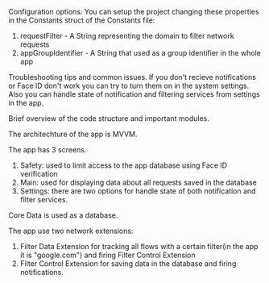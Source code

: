 Configuration options:
You can setup the project changing these properties in the Constants struct of the Constants file:
1. requestFilter - A String representing the domain to filter network requests
2. appGroupIdentifier - A String that used as a group identifier in the whole app

Troubleshooting tips and common issues.
If you don't recieve notifications or Face ID don't work you can try to turn them on in the system settings.
Also you can handle state of notification and filtering services from settings in the app.

Brief overview of the code structure and important modules.

The architechture of the app is MVVM.

The app has 3 screens.
1. Safety: used to limit access to the app database using Face ID verification
2. Main: used for displaying data about all requests saved in the database
3. Settings: there are two options for handle state of both notification and filter services.

Core Data is used as a database.

The app use two network extensions:
1. Filter Data Extension for tracking all flows with a certain filter(in the app it is "google.com") and firing Filter Control Extension
2. Filter Control Extension for saving data in the database and firing notifications.
